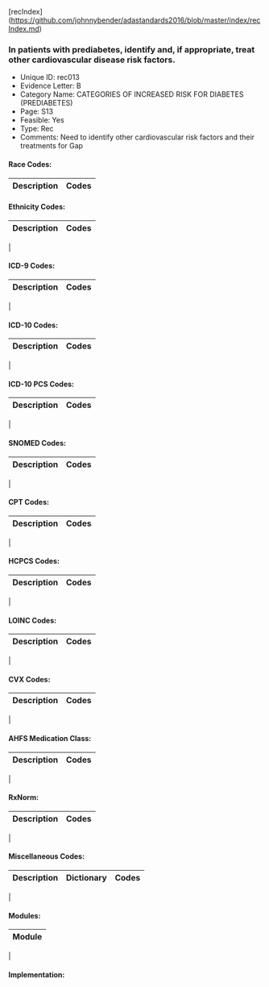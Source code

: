 [recIndex] (https://github.com/johnnybender/adastandards2016/blob/master/index/recIndex.md)

### **In patients with prediabetes, identify and, if appropriate, treat other cardiovascular disease risk factors.**
* Unique ID: rec013
* Evidence Letter: B
* Category Name: CATEGORIES OF INCREASED RISK FOR DIABETES (PREDIABETES)
* Page: S13
* Feasible: Yes
* Type: Rec
* Comments: Need to identify other cardiovascular risk factors and their treatments for Gap

#### Race Codes:

Description | Codes
----------- | -----


#### Ethnicity Codes:

Description | Codes
----------- | -----
|

#### ICD-9 Codes:

Description | Codes
----------- | -----
|

#### ICD-10 Codes:

Description | Codes
----------- | -----
|

#### ICD-10 PCS Codes:

Description | Codes
----------- | -----
|

#### SNOMED Codes:

Description | Codes
----------- | -----
|

#### CPT Codes:

Description | Codes
----------- | -----
|

#### HCPCS Codes:

Description | Codes
----------- | -----
|

#### LOINC Codes:

Description | Codes
----------- | -----
|

#### CVX Codes:

Description | Codes
----------- | -----
|

#### AHFS Medication Class:

Description | Codes
----------- | -----
|

#### RxNorm:

Description | Codes
----------- | -----
|

#### Miscellaneous Codes:

Description | Dictionary | Codes
----------- | ---------- | -----
|

#### Modules:

Module |
------ |
|

#### Implementation:
